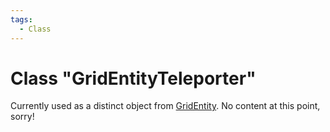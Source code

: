 ```yaml
---
tags:
  - Class
---
```

# Class "GridEntityTeleporter"

Currently used as a distinct object from [GridEntity](GridEntity.md). No content at this point, sorry!